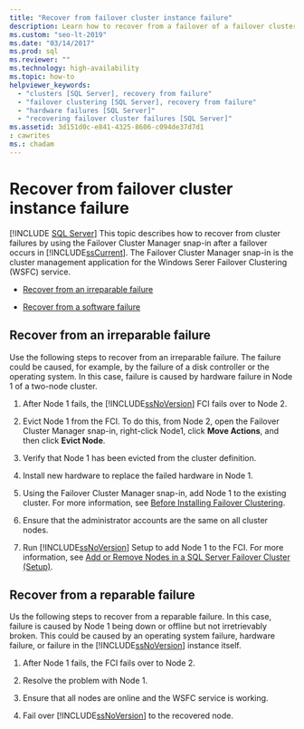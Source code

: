```yaml
---
title: "Recover from failover cluster instance failure"
description: Learn how to recover from a failover of a failover cluster instance by using the Failover Cluster Manager snap-in after a failover occurs in SQL Server.
ms.custom: "seo-lt-2019"
ms.date: "03/14/2017"
ms.prod: sql
ms.reviewer: ""
ms.technology: high-availability
ms.topic: how-to
helpviewer_keywords: 
  - "clusters [SQL Server], recovery from failure"
  - "failover clustering [SQL Server], recovery from failure"
  - "hardware failures [SQL Server]"
  - "recovering failover cluster failures [SQL Server]"
ms.assetid: 3d151d0c-e841-4325-8606-c094de37d7d1
: cawrites
ms.: chadam
---
```

# Recover from failover cluster instance failure
[!INCLUDE [SQL Server](../../../includes/applies-to-version/sqlserver.md)]
  This topic describes how to recover from cluster failures by using the Failover Cluster Manager snap-in after a failover occurs in [!INCLUDE[ssCurrent](../../../includes/sscurrent-md.md)]. The Failover Cluster Manager snap-in is the cluster management application for the Windows Serer Failover Clustering (WSFC) service.  
  
-   [Recover from an irreparable failure](#Scenario1)  
  
-   [Recover from a software failure](#Scenario2)  
  
##  <a name="Scenario1"></a> Recover from an irreparable failure  
 Use the following steps to recover from an irreparable failure. The failure could be caused, for example, by the failure of a disk controller or the operating system. In this case, failure is caused by hardware failure in Node 1 of a two-node cluster.  
  
1.  After Node 1 fails, the [!INCLUDE[ssNoVersion](../../../includes/ssnoversion-md.md)] FCI fails over to Node 2.  
  
2.  Evict Node 1 from the FCI. To do this, from Node 2, open the Failover Cluster Manager snap-in, right-click Node1, click **Move Actions**, and then click **Evict Node**.  
  
3.  Verify that Node 1 has been evicted from the cluster definition.  
  
4.  Install new hardware to replace the failed hardware in Node 1.  
  
5.  Using the Failover Cluster Manager snap-in, add Node 1 to the existing cluster. For more information, see [Before Installing Failover Clustering](../../../sql-server/failover-clusters/install/before-installing-failover-clustering.md).  
  
6.  Ensure that the administrator accounts are the same on all cluster nodes.  
  
7.  Run [!INCLUDE[ssNoVersion](../../../includes/ssnoversion-md.md)] Setup to add Node 1 to the FCI. For more information, see [Add or Remove Nodes in a SQL Server Failover Cluster &#40;Setup&#41;](../../../sql-server/failover-clusters/install/add-or-remove-nodes-in-a-sql-server-failover-cluster-setup.md).  
  
##  <a name="Scenario2"></a> Recover from a reparable failure  
 Us the following steps to recover from a reparable failure. In this case, failure is caused by Node 1 being down or offline but not irretrievably broken. This could be caused by an operating system failure, hardware failure, or failure in the [!INCLUDE[ssNoVersion](../../../includes/ssnoversion-md.md)] instance itself.  
  
1.  After Node 1 fails, the FCI fails over to Node 2.  
  
2.  Resolve the problem with Node 1.  
  
3.  Ensure that all nodes are online and the WSFC service is working.  
  
4.  Fail over [!INCLUDE[ssNoVersion](../../../includes/ssnoversion-md.md)] to the recovered node.  
  
  
